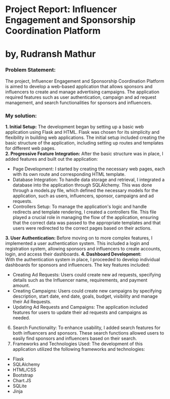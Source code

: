 # Project Report: Influencer Engagement and Sponsorship Coordination Platform
# by, Rudransh Mathur

### Problem Statement:
The project, Influencer Engagement and Sponsorship Coordination Platform is aimed to develop a web-based application that allows sponsors and influencers to create and manage advertising campaigns. The application required features such as user authentication, campaign and ad request management, and search functionalities for sponsors and influencers.
### My solution:
****1. Initial Setup:**** The development began by setting up a basic web application using Flask and HTML. Flask was chosen for its simplicity and flexibility in building web applications. The initial setup included creating the basic structure of the application, including setting up routes and templates for different web pages.<br>
****2. Progressive Feature Integration:**** After the basic structure was in place, I added features and built out the application:<br>
<ul>
  <li>Page Development: I started by creating the necessary web pages, each with its own route and corresponding HTML template.</li>
  <li>Database Integration: To handle data storage and retrieval, I integrated a database into the application through SQLAlchemy. This was done through a models.py file, which defined the necessary models for the application, such as users, influencers, sponsor, campaigns and ad requests.</li>
  <li>Controllers Setup: To manage the application's logic and handle redirects and template rendering, I created a controllers file. This file played a crucial role in managing the flow of the application, ensuring that the correct data was passed to the appropriate templates and that users were redirected to the correct pages based on their actions.</li>
</ul>

****3. User Authentication:**** Before moving on to more complex features, I implemented a user authentication system. This included a login and registration system, allowing sponsors and influencers to create accounts, login, and access their dashboards.
****4. Dashboard Development:**** <br> With the authentication system in place, I proceeded to develop individual dashboards for sponsors and influencers. The key features included:
<ul>
  <li>Creating Ad Requests: Users could create new ad requests, specifying details such as the Influencer name, requirements, and payment amount.</li>
  <li>Creating Campaigns: Users could create new campaigns by specifying description, start date, end date, goals, budget, visibility and manage their Ad Requests.</li>
  <li>Updating Ad Requests and Campaigns: The application included features for users to update their ad requests and campaigns as needed.</li>
</ul>

6. Search Functionality: To enhance usability, I added search features for both influencers and sponsors. These search functions allowed users to easily find sponsors and influencers based on their search.
7. Frameworks and Technologies Used: The development of this application utilized the following frameworks and technologies:
<ul>
  <li>Flask</li>
  <li>SQLAlchemy</li>
  <li>HTML/CSS</li>
  <li>Bootstrap</li>
  <li>Chart.JS</li>
  <li>SQLite</li>
  <li>Jinja</li>
</ul>
